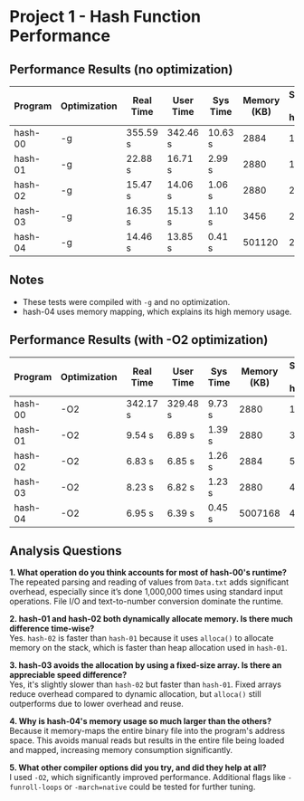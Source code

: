 # Project 1 - Hash Function Performance

## Performance Results (no optimization)

| Program | Optimization | Real Time | User Time | Sys Time | Memory (KB) | Speedup over hash-00 |
|---------|--------------|-----------|-----------|----------|-------------|------------------------|
| hash-00 | -g           | 355.59 s  | 342.46 s  | 10.63 s  | 2884        | 1.00×                 |
| hash-01 | -g           | 22.88 s   | 16.71 s   | 2.99 s   | 2880        | 15.54×                |
| hash-02 | -g           | 15.47 s   | 14.06 s   | 1.06 s   | 2880        | 22.98×                |
| hash-03 | -g           | 16.35 s   | 15.13 s   | 1.10 s   | 3456        | 21.75×                |
| hash-04 | -g           | 14.46 s   | 13.85 s   | 0.41 s   | 501120      | 24.59×                |

## Notes
- These tests were compiled with `-g` and no optimization.
- hash-04 uses memory mapping, which explains its high memory usage.

## Performance Results (with -O2 optimization)

| Program | Optimization | Real Time | User Time | Sys Time | Memory (KB) | Speedup over hash-00 |
|---------|--------------|-----------|-----------|----------|-------------|------------------------|
| hash-00 | -O2          | 342.17 s  | 329.48 s  | 9.73 s   | 2880        | 1.00×                 |
| hash-01 | -O2          | 9.54 s    | 6.89 s    | 1.39 s   | 2880        | 35.86×                |
| hash-02 | -O2          | 6.83 s    | 6.85 s    | 1.26 s   | 2884        | 50.07×                |
| hash-03 | -O2          | 8.23 s    | 6.82 s    | 1.23 s   | 2880        | 41.57×                |
| hash-04 | -O2          | 6.95 s    | 6.39 s    | 0.45 s   | 5007168     | 49.22×                |

## Analysis Questions

**1. What operation do you think accounts for most of hash-00's runtime?**  
The repeated parsing and reading of values from `Data.txt` adds significant overhead, especially since it’s done 1,000,000 times using standard input operations. File I/O and text-to-number conversion dominate the runtime.

**2. hash-01 and hash-02 both dynamically allocate memory. Is there much difference time-wise?**  
Yes. `hash-02` is faster than `hash-01` because it uses `alloca()` to allocate memory on the stack, which is faster than heap allocation used in `hash-01`.

**3. hash-03 avoids the allocation by using a fixed-size array. Is there an appreciable speed difference?**  
Yes, it's slightly slower than `hash-02` but faster than `hash-01`. Fixed arrays reduce overhead compared to dynamic allocation, but `alloca()` still outperforms due to lower overhead and reuse.

**4. Why is hash-04's memory usage so much larger than the others?**  
Because it memory-maps the entire binary file into the program's address space. This avoids manual reads but results in the entire file being loaded and mapped, increasing memory consumption significantly.

**5. What other compiler options did you try, and did they help at all?**  
I used `-O2`, which significantly improved performance. Additional flags like `-funroll-loops` or `-march=native` could be tested for further tuning.

